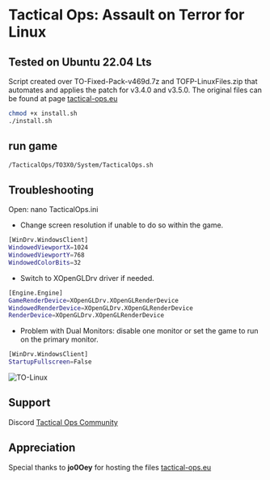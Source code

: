 # Tactical Ops: Assault on Terror for Linux

## Tested on Ubuntu 22.04 Lts

Script created over TO-Fixed-Pack-v469d.7z and TOFP-LinuxFiles.zip that automates and applies the patch for v3.4.0 and v3.5.0.
The original files can be found at page [tactical-ops.eu](https://tactical-ops.eu/to-aot-fixed-pack.php)

```bash
chmod +x install.sh
./install.sh
```

## run game

```bash
/TacticalOps/TO3X0/System/TacticalOps.sh
```

## Troubleshooting

Open: nano TacticalOps.ini

- Change screen resolution if unable to do so within the game.

```bash
[WinDrv.WindowsClient]
WindowedViewportX=1024
WindowedViewportY=768
WindowedColorBits=32
```

- Switch to XOpenGLDrv driver if needed.

```bash
[Engine.Engine]
GameRenderDevice=XOpenGLDrv.XOpenGLRenderDevice
WindowedRenderDevice=XOpenGLDrv.XOpenGLRenderDevice
RenderDevice=XOpenGLDrv.XOpenGLRenderDevice
```

- Problem with Dual Monitors: disable one monitor or set the game to run on the primary monitor.

```bash
[WinDrv.WindowsClient]
StartupFullscreen=False
```

![TO-Linux](https://github.com/rdrgox/TacticalOps_Linux/assets/37422880/81e5523c-0cd0-43f9-b4fa-427a93f8b96e)


## Support

Discord [Tactical Ops Community](https://discord.com/invite/EHMfnqr)

## Appreciation
Special thanks to **jo0Oey** for hosting the files [tactical-ops.eu](https://tactical-ops.eu)
